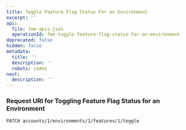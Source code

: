 ```yaml
---
title: Toggle Feature Flag Status For an Environment
excerpt: ''
api:
  file: fme-apis.json
  operationId: fme-toggle-feature-flag-status-for-an-environment
deprecated: false
hidden: false
metadata:
  title: ''
  description: ''
  robots: index
next:
  description: ''
---
```

### Request URI for Toggling Feature Flag Status for an Environment

```
PATCH accounts/1/environments/1/features/1/toggle
```
